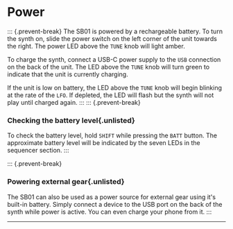 # Power

<article>

::: {.prevent-break}
The SB01 is powered by a rechargeable battery. To turn the synth on, slide the power switch on the left corner of the unit towards the right. The power LED above the `TUNE` knob will light amber.

To charge the synth, connect a USB-C power supply to the `USB` connection on the back of the unit. The LED above the `TUNE` knob will turn green to indicate that the unit is currently charging.

If the unit is low on battery, the LED above the `TUNE` knob will begin blinking at the rate of the `LFO`. If depleted, the LED will flash but the synth will not play until charged again.
:::
::: {.prevent-break}
### Checking the battery level{.unlisted}

To check the battery level, hold `SHIFT` while pressing the `BATT` button. The approximate battery level will be indicated by the seven LEDs in the sequencer section.
:::

::: {.prevent-break}
### Powering external gear{.unlisted}

The SB01 can also be used as a power source for external gear using it's built-in battery. Simply connect a device to the USB port on the back of the synth while power is active. You can even charge your phone from it.
:::

</article>

---
